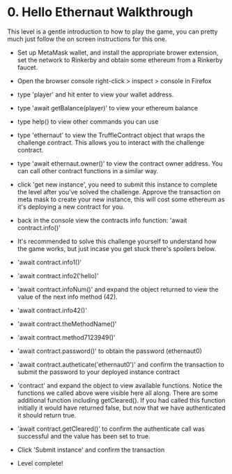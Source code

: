 # 0. Hello Ethernaut Walkthrough

This level is a gentle introduction to how to play the game, you can pretty much just follow the on screen instructions for this one.

- Set up MetaMask wallet, and install the appropriate brower extension, set the network to Rinkerby and obtain some ethereum from a Rinkerby faucet.
- Open the browser console right-click > inspect > console in Firefox
- type 'player' and hit enter to view your wallet address.
- type 'await getBalance(player)' to view your ethereum balance
- type help() to view other commands you can use
- type 'ethernaut' to view the TruffleContract object that wraps the challenge contract. This allows you to interact with the challenge contract.
- type 'await ethernaut.owner()' to view the contract owner address. You can call other contract functions in a similar way.
- click 'get new instance', you need to submit this instance to complete the level after you've solved the challenge. Approve the transaction on meta mask to create your new instance, this will cost some ethereum as it's deploying a new contract for you.
- back in the console view the contracts info function: 'await contract.info()'
- It's recommended to solve this challenge yourself to understand how the game works, but just incase you get stuck there's spoilers below.


- 'await contract.info1()'
- 'await contract.info2('hello)'
- 'await contract.infoNum()' and expand the object returned to view the value of the next info method (42).
- 'await contract.info42()'
- 'await contract.theMethodName()'
- 'await contract.method7123949()'
- 'await contract.password()' to obtain the password (ethernaut0)
- 'await contract.autheticate('ethernaut0')' and confirm the transaction to submit the password to your deployed instance contract
- 'contract' and expand the object to view available functions. Notice the functions we called above were visible here all along. There are some additional function including getCleared(). If you had called this function initially it would have returned false, but now that we have authenticated it should return true.
- 'await contract.getCleared()' to confirm the authenticate call was successful and the value has been set to true. 
- Click 'Submit instance' and confirm the transaction
- Level complete!
